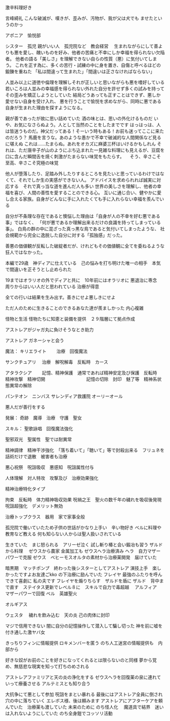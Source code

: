 激辛料理好き


言峰綺礼
こんな破滅が、嘆きが、歪みが、汚物が、我が父は犬でも ませたというのかっ


アポニア　愉悦部


シスター　孤児
親がいい人　孤児院など　教会経営　
生まれながらにして善よりも悪を愛し、醜いものを好み、他者の苦痛と不幸にしか幸福を得られない欠陥者。
他者の語る「美しさ」を理解できない自らの性質（悪）に気付いてしまう。
これを正す為に、多くの苦行・試練の中に身を置き、自傷と呼べるほどの鍛錬を重ねた
「私は間違って生まれた」「間違いは正さなければならない」


人並み以上に道徳や倫理を理解しそれが正しいと思いながらも悪を嗜好している
若いころは人並みの幸福感を得られない外れた自分を許せず多くの試みを持ってその歪みを矯正しようとしていた
結局どうあっても正すことはできず、悪しか愛せない自身を受け入れ、
悪を行うことで愉悦を求めながら、同時に悪である自身が生まれた理由を探すようになる。


親が善であったが故に思い詰めていた
酒の味とは、思いの外化けるものだ
いや、お気になさらぬよう。人として当然のことをしたまでです
はっはっは、人は皆迷うものだ。神父だってある！そーいう時もある！お前も迷ってここに来たのだろう？
馬鹿を言うな。あのような愚かで不幸で破滅的な人間関係など見るに堪えぬ
これは……たまらぬ。あれをオカズに麻婆三杯はいけるかもしれん
それは、ただ唐辛子が山のようにぶち込まれた一見雑な料理にも見えるが、豆腐を口に含んだ瞬間舌を焼く刺激がたまらない味覚をもたらす。
　そう、辛さこそ至高、辛さこそ究極の味覚
 
他人が堕落したり、足踏み外したりするところを見たいと思っているわけではなくて、それでしか生の実感ができない人。
アドバイスを求められれば誠実に対応する　それで真っ当な道を進んだ人も多い
世界の美しさを理解し、他者の幸福を喜び、人間の善性を愛することのできる心。
互いに通じ合い、健やかに愛し合える家族。自身がどんなに手に入れたくても手に入れらない幸福を羨んでいる

自分が不条理な存在であると懊悩した理由は「自身が人の不幸を好む悪である事」ではなく、
「何が悪であるか理解出来るだけの良識を持ってしまっている事」。
白鳥の群の中に混ざった真っ黒な鳥であると気付いてしまったような、
社会規範から完全に逸脱した自分に対する「孤独感」だった。

善悪の価値観が反転した破綻者だが、けれどもその価値観に全てを委ねるような狂人ではなかった。

本編で29歳　神ディアに仕えている　己の悩みを打ち明けた唯一の相手　本気で間違いを正そうとし止められた


19まではオラリオの外でディアと共に　10年前にはオラリオに
悪退治に専念　周りからはいい人だと思われている
治療が得意



全ての行いは結果を生み出す。善きにせよ悪しきにせよ
  
ただ人のために生きることのできるあなた達が羨ましかった
内心複雑


怪物と生活
怪物たちに知恵と装備を提供　２９階層にて拠点作成

アストレアがジャガ丸に負けそうなとき助力


アストレア
ガネーシャと会う

魔法：
キリエライト　　 治療　回復魔法　

サンクチュアリ　 治療　解呪解毒　反転時　カース

アタラクシア 　　記憶、精神保護　通常であれば精神安定及び保護　反転時　精神攻撃　精神切開
　　　　　　　　　記憶の切除　封印　魅了等　精神系状態異常の解除
         
パンテオン　ニンバス
サレンディア救護院
 オーリーオール



 

悪人だが善行をする

発展：
奇跡　魔導　治療　守護　聖女

スキル：
聖歌詠唱　回復魔法強化

聖邪双光　聖属性　聖では耐異常　

精神調律　精神干渉強化　「落ち着いて」「聴いて」等で封殺出来る　フリュネを話術だけで退散　被害者も治療

悪心祝祭　呪詛吸収　悪感知　呪詛属性付与　 

人体理解　対人特攻　攻撃及び　治療効果強化

精神治療特化タイプ


 拘束　反転時　体力精神吸収効果
 呪禍之王　聖火の数千年の穢れを吸収後発現　呪詛超強化　デメリット無効



治療トップクラス　器用　家で家事全般　

孤児院で働いていたため子供の世話がかなり上手い　辛い物好き
ベルに料理や教育など教える
何も知らない人からは聖人扱いされている












生きていた　まじ怒られる　アリーゼ泣く
試し斬り椿と会い鍛冶も習う
ザルドから料理　
ゼウスから農家
金属加工も
ゼウスヘラ治療済み
ヘラ　自力マザーパワーで克服
ゼウス　ベヒーモスオルタの素材から治療薬開発　届けていた

暗黒期　マッチポンプ　終わった後シスターとしてアストレア
演技上手　楽しかったですよお友達ごkko
の下治療に励んでいた
フレイヤ
最強のふたりを呼んできて喜劇に
私の夫です
フレイヤを煽りちらす　ザルドを盾に
ザルド　背中まで直す　ステイタス更新でレベル８に　スキルで自力で毒超越　
アルフィア　マザーパワーで回復
ベル　英雄聖火


オルギアス

ウェスタ　
穢れを飲み込む　天の炎
己の肉体に封印




マジで信用できない
闇に自分の記憶操作して潜入して騙し切った
神を前に嘘を付き通した激ヤバ女

きっちりフィンに情報提供
ロキメンバーを匿う
のち人工迷宮の情報提供も　内部から




好きな奴がお前のことを好きになってくれるとは限らないのと同様
夢から覚め、無慈悲な現実を知って打ちのめされる


アストレアファミリアと天の炎の浄化をする
ゼウスヘラを回復薬の泉に連れていって療養させる
アルテミスとも知り合う

  大抗争にて悪として参加
  呪詛をまとい暴れる
  最後にはアストレア全員に倒され穴の中に落ちていく
  エレボス様、後は頼みます
  アストレアにアフターケアを頼んでいた　治療薬も渡していた
  未来のために
  のち怪人化　
  魔道具で結界　迷いは入れないようにしていた
  のち全身鎧でコッソリ活動




